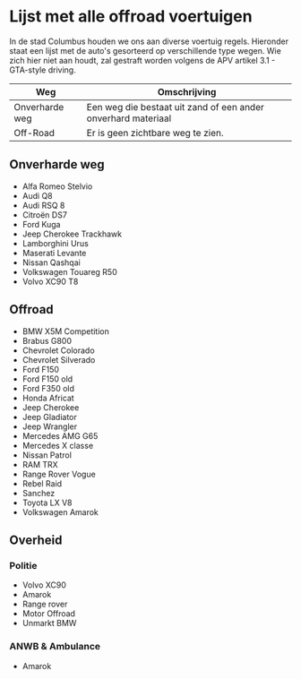 # Lijst met alle offroad voertuigen

In de stad Columbus houden we ons aan diverse voertuig regels. Hieronder staat een lijst met de auto's gesorteerd op verschillende type wegen. Wie zich hier niet aan houdt, zal gestraft worden volgens de APV artikel 3.1 - GTA-style driving.

| Weg | Omschrijving |
|---|---|
| Onverharde weg | Een weg die bestaat uit zand of een ander onverhard materiaal |
| Off-Road | Er is geen zichtbare weg te zien. |

## Onverharde weg

* Alfa Romeo Stelvio
* Audi Q8
* Audi RSQ 8
* Citroën DS7
* Ford Kuga
* Jeep Cherokee Trackhawk
* Lamborghini Urus
* Maserati Levante
* Nissan Qashqai
* Volkswagen Touareg R50
* Volvo XC90 T8

## Offroad

* BMW X5M Competition
* Brabus G800
* Chevrolet Colorado
* Chevrolet Silverado
* Ford F150
* Ford F150 old
* Ford F350 old
* Honda Africat
* Jeep Cherokee
* Jeep Gladiator
* Jeep Wrangler
* Mercedes AMG G65
* Mercedes X classe
* Nissan Patrol
* RAM TRX
* Range Rover Vogue
* Rebel Raid
* Sanchez
* Toyota LX V8
* Volkswagen Amarok

## Overheid

### Politie
* Volvo XC90
* Amarok
* Range rover
* Motor Offroad
* Unmarkt BMW

### ANWB & Ambulance

* Amarok
